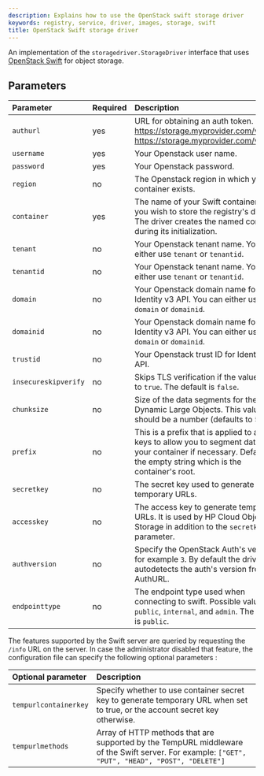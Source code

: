```yaml
---
description: Explains how to use the OpenStack swift storage driver
keywords: registry, service, driver, images, storage, swift
title: OpenStack Swift storage driver
---
```


An implementation of the `storagedriver.StorageDriver` interface that uses
[OpenStack Swift](http://docs.openstack.org/developer/swift/) for object
storage.

## Parameters

| Parameter     | Required | Description                                                                                                                                                                                                                                                         |
|:--------------|:---------|:--------------------------------------------------------------------------------------------------------------------------------------------------------------------------------------------------------------------------------------------------------------------|
| `authurl`  |  yes  | URL for obtaining an auth token. https://storage.myprovider.com/v2.0 or https://storage.myprovider.com/v3/auth |
| `username`  |  yes  | Your Openstack user name. |
| `password`  |  yes | Your Openstack password. |
| `region`  | no   | The Openstack region in which your container exists. |
| `container`  |  yes  | The name of your Swift container where you wish to store the registry's data. The driver creates the named container during its initialization. |
| `tenant`  | no   | Your Openstack tenant name. You can either use `tenant` or `tenantid`. |
| `tenantid`  |  no | Your Openstack tenant name. You can either use `tenant` or `tenantid`. |
| `domain`  |  no  | Your Openstack domain name for Identity v3 API. You can either use `domain` or `domainid`. |
| `domainid`  | no   | Your Openstack domain name for Identity v3 API. You can either use `domain` or `domainid`. |
| `trustid`  |  no  | Your Openstack trust ID for Identity v3 API. |
| `insecureskipverify`  | no   | Skips TLS verification if the value is wet to	`true`. The default is `false`. |
| `chunksize`  |  no  | Size of the data segments for the Swift Dynamic Large Objects. This value should be a number (defaults to 5M). |
| `prefix`  |  no  | This is a prefix that is applied to all Swift keys to allow you to segment data in your container if necessary. Defaults to the empty string which is the container's root. |
| `secretkey`  |  no  | The secret key used to generate temporary URLs. |
| `accesskey`  |  no  | The access key to generate temporary URLs. It is used by HP Cloud Object Storage in addition to the `secretkey` parameter. |
| `authversion`  | no  | Specify the OpenStack Auth's version, for example `3`. By default the driver autodetects the auth's version from the AuthURL. |
| `endpointtype`  | no   | The endpoint type used when connecting to swift. Possible values are `public`, `internal`, and `admin`. The default is `public`. |

The features supported by the Swift server are queried by requesting the `/info`
URL on the server. In case the administrator disabled that feature, the
configuration file can specify the following optional parameters :

|  Optional parameter | Description |
|:--------------|:---------|
| `tempurlcontainerkey`  |  Specify whether to use container secret key to generate temporary URL when set to true, or the account secret key otherwise. |
| `tempurlmethods`  |  Array of HTTP methods that are supported by the TempURL middleware of the Swift server. For example: `["GET", "PUT", "HEAD", "POST", "DELETE"]` |